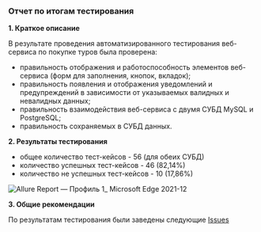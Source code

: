 ### Отчет по итогам тестирования


**1. Краткое описание**

В результате проведения автоматизированного тестирования веб-сервиса по покупке туров была проверена:

- правильность отображения и работоспособность элементов веб-сервиса (форм для заполнения, кнопок, вкладок);
- правильность появления и отображения уведомлений и предупреждений в зависимости от указываемых валидных и невалидных данных;
- правильность взаимодействия веб-сервиса с двумя СУБД MySQL и PostgreSQL;
- правильность сохраняемых в СУБД данных.

**2. Результаты тестирования**

- общее количество тест-кейсов - 56 (для обеих СУБД)
- количество успешных тест-кейсов - 46 (82,14%)
- количество не успешных тест-кейсов - 10 (17,86%)

![Allure Report — Профиль 1_ Microsoft​ Edge 2021-12](https://user-images.githubusercontent.com/72633270/146261685-4b1d1192-d50e-463d-a3ef-60d3edabbf2e.png)


**3. Общие рекомендации**

По результатам тестирования были заведены следующие [Issues](https://github.com/AlekO1967/Diploma_Marakesh/issues)
